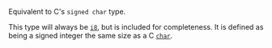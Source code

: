 Equivalent to C's `signed char` type.

This type will always be [`i8`], but is included for completeness. It is defined as being a signed integer the same size as a C [`char`].

[`char`]: type.c_char.html
[`i8`]: ../../primitive.i8.html
